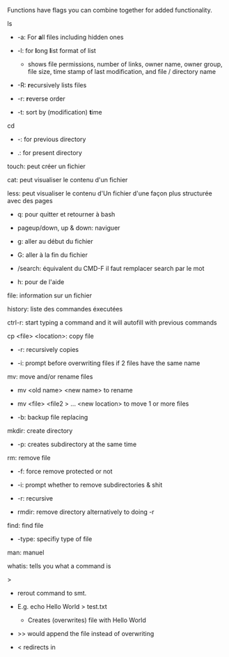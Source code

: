 Functions have flags you can combine together for added functionality.

ls

- -a: For **a**ll files including hidden ones

- -l: for **l**ong **l**ist format of list
  
  - shows file permissions, number of links, owner name, owner group, file size, time stamp of last modification, and file / directory name

- -R: **r**ecursively lists files

- -r: **r**everse order

- -t: sort by (modification) **t**ime

cd 

- -: for previous directory

- .: for present directory

touch: peut créer un fichier

cat: peut visualiser le contenu d'un fichier

less: peut visualiser le contenu d'Un fichier d'une façon plus structurée avec des pages

- q: pour quitter et retourner à bash

- pageup/down, up & down: naviguer

- g: aller au début du fichier

- G: aller à la fin du fichier

- /search: équivalent du CMD-F il faut remplacer search par le mot

- h: pour de l'aide

file: information sur un fichier

history: liste des commandes éxecutées

ctrl-r: start typing a command and it will autofill with previous commands

cp \<file\> \<location\>: copy file

- -r: recursively copies

- -i: prompt before overwriting files if 2 files have the same name

mv: move and/or rename files

- mv \<old name\> \<new name\> to rename

- mv \<file\> \<file2 \> ... \<new location\> to move 1 or more files

- -b: backup file replacing

mkdir: create directory

- -p: creates subdirectory at the same time

rm: remove file

- -f: force remove protected or not

- -i: prompt whether to remove subdirectories & shit

- -r: recursive

- rmdir: remove directory alternatively to doing -r

find: find file

- -type: specifiy type of file

man: manuel

whatis: tells you what a command is

\>

+ rerout command to smt.

+ E.g. echo Hello World \> test.txt
  
  + Creates (overwrites) file with Hello World

+ \>\> would append the file instead of overwriting

+ \< redirects in

